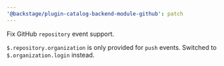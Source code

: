 ```yaml
---
'@backstage/plugin-catalog-backend-module-github': patch
---
```


Fix GitHub `repository` event support.

`$.repository.organization` is only provided for `push` events. Switched to `$.organization.login` instead.
